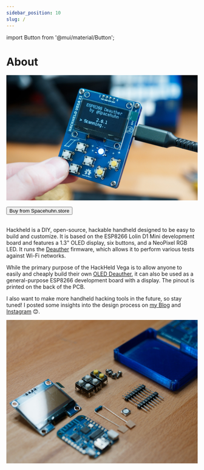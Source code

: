```yaml
---
sidebar_position: 10
slug: /
---
```


import Button from '@mui/material/Button';

# About

![HackHeld Vega](/img/hackheld-deauther-2.jpg)

<Button href='https://spacehuhn.store/products/hackheld-vega-ii-kit' target='_blank' variant='contained'>Buy from Spacehuhn.store</Button>
<br /><br />

Hackheld is a DIY, open-source, hackable handheld designed to be easy to build and customize. It is based on the ESP8266 Lolin D1 Mini development board and features a 1.3" OLED display, six buttons, and a NeoPixel RGB LED. It runs the [Deauther](https://deauther.com) firmware, which allows it to perform various tests against Wi-Fi networks.

While the primary purpose of the HackHeld Vega is to allow anyone to easily and cheaply build their own [OLED Deauther](https://deauther.com/docs/usage/display), it can also be used as a general-purpose ESP8266 development board with a display. The pinout is printed on the back of the PCB. 

I also want to make more handheld hacking tools in the future, so stay tuned! I posted some insights into the design process on [my Blog](https://blog.spacehuhn.com/new-hackhelds) and [Instagram](https://www.instagram.com/spacehuhn/) 😊.

![HackHeld Vega Parts](/img/hackheld-parts-2.jpg)